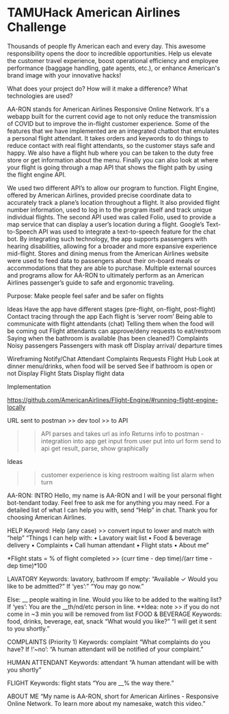 # TAMUHack American Airlines Challenge

Thousands of people fly American each and every day. This awesome responsibility opens the door to incredible opportunities. Help us elevate the customer travel experience, boost operational efficiency and employee performance (baggage handling, gate agents, etc.), or enhance American's brand image with your innovative hacks!

What does your project do? How will it make a difference? What technologies are used?

AA-RON stands for American Airlines Responsive Online Network. It's a webapp built for the current covid age to not only reduce the transmission of COVID but to improve the in-flight customer experience. Some of the features that we have implemented are an integrated chatbot that emulates a personal flight attendant. It takes orders and keywords to do things to reduce contact with real flight attendants, so the customer stays safe and happy. We also have a flight hub where you can be taken to the duty free store or get information about the menu. Finally you can also look at where your flight is going through a map API that shows the flight path by using the flight engine API. 

We used two different API’s to allow our program to function. Flight Engine, offered by American Airlines, provided precise coordinate data to accurately track a plane’s location throughout a flight. It also provided flight number information, used to log in to the program itself and track unique individual flights. The second API used was called Folio, used to provide a map service that can display a user’s location during a flight. Google’s Text-to-Speech API was used to integrate a text-to-speech feature for the chat bot. By integrating such technology, the app supports passengers with hearing disabilities, allowing for a broader and more expansive experience mid-flight. Stores and dining menus from the American Airlines website were used to feed data to passengers about their on-board meals or accommodations that they are able to purchase. Multiple external sources and programs allow for AA-RON to ultimately perform as an American Airlines passenger’s guide to safe and ergonomic traveling.




Purpose: Make people feel safer and be safer on flights

Ideas
Have the app have different stages (pre-flight, on-flight, post-flight)
Contact tracing through the app
Each flight is ‘server room’
Being able to communicate with flight attendants (chat)
Telling them when the food will be coming out
Flight attendants can approve/deny requests to eat/restroom
Saying when the bathroom is available (has been cleaned?) 
Complaints
Noisy passengers
Passengers with mask off
Display arrival/ departure times

Wireframing
Notify/Chat Attendant
Complaints
Requests
Flight Hub
Look at dinner menu/drinks, when food will be served
See if bathroom is open or not
Display Flight Stats
Display flight data


Implementation


https://github.com/AmericanAirlines/Flight-Engine/#running-flight-engine-locally


URL sent to postman >> dev tool >> to API
>> API parses and takes url as info
>> Returns info to postman
-integration into app
>> get input from user
>> put into url form
>> send to api
>> get result, parse, show graphically

Ideas
>> customer experience is king
>> restroom waiting list
>> alarm when turn

AA-RON:
INTRO
	Hello, my name is AA-RON and I will be your personal flight bot-tendant today. Feel free to ask me for anything you may need. For a detailed list of what I can help you with, send “Help” in chat. Thank you for choosing American Airlines.

HELP
Keyword: Help (any case) >> convert input to lower and match with “help”
“Things I can help with:
• Lavatory wait list
• Food & beverage delivery
• Complaints
• Call human attendant
• Flight stats
• About me”

*Flight stats = % of flight completed >> (curr time - dep time)/(arr time - dep time)*100

LAVATORY
Keywords: lavatory, bathroom
If empty:
	“Available ✓
	Would you like to be admitted?”
		If ‘yes’:”
			“You may go now.”

Else:
	__ people waiting in line.
	Would you like to be added to the waiting list?
		If ‘yes’:
			You are the __th/nd/etc person in line. 
			**Idea: note >> if you do not come in ~3 min you will be removed from list
FOOD & BEVERAGE
Keywords: food, drinks, beverage, eat, snack
“What would you like?”
“I will get it sent to you shortly.”

COMPLAINTS (Priority 1)
Keywords: complaint
“What complaints do you have?
If !‘~no’:
	“A human attendant will be notified of your complaint.”

HUMAN ATTENDANT
Keywords: attendant
“A human attendant will be with you shortly”

FLIGHT
Keywords: flight stats
“You are __% the way there.”

ABOUT ME
“My name is AA-RON, short for American Airlines - Responsive Online Network. To learn more about my namesake, watch this video.”


